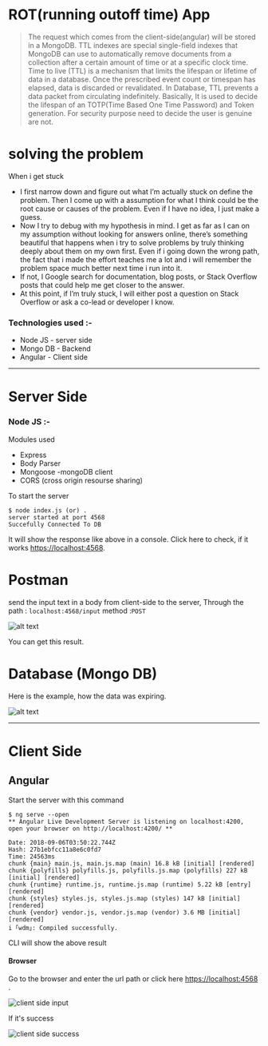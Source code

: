 # ROT(running outoff time) App 
> The request which comes from the client-side(angular) will be stored in a MongoDB. TTL indexes are special single-field indexes that MongoDB can use to automatically remove documents from a collection after a certain amount of time or at a specific clock time. Time to live (TTL) is a mechanism that limits the lifespan or lifetime of data in a database.
> Once the prescribed event count or timespan has elapsed, data is discarded or revalidated. In Database, TTL prevents a data packet from circulating indefinitely. Basically, It is used to decide the lifespan of an TOTP(Time Based One Time Password) and Token generation. For security purpose need to decide the user is genuine are not.

# solving the problem
When i get stuck

- I first narrow down and figure out what I’m actually stuck on define the problem. Then I come up with a assumption for what I think could be the root cause or causes of the problem. Even if I have no idea, I just make a guess.
- Now I try to debug with my hypothesis in mind. I get as far as I can on my assumption without looking for answers online, there’s something beautiful that happens when i try to solve problems by truly thinking deeply about them on my own first. Even if i going down the wrong path, the fact that i made the effort teaches me a lot and i will remember the problem space much better next time i run into it.
- If not, I Google search for documentation, blog posts, or Stack Overflow posts that could help me get closer to the answer.
- At this point, if I’m truly stuck, I will either post a question on Stack Overflow or ask a co-lead or developer I know.

### Technologies used :-
 - Node JS  - server side
 - Mongo DB - Backend
 - Angular - Client side

---
# Server Side
### Node JS :-
Modules used 
- Express
- Body Parser
- Mongoose -mongoDB client
- CORS (cross origin resourse sharing)

To start the server
```
$ node index.js (or) .
server started at port 4568
Succefully Connected To DB
```
 It will show the response like above in a console.
 Click here to check, if it works [https://localhost:4568](https://localhost:4568).
 
# Postman 
send the input text in a body from client-side to the server, Through the path : `localhost:4568/input` method :`POST`

![alt text](https://github.com/prathap1041220272/abide-app/blob/master/images/postman.png "Logo Title Text 1")

You can get this result.

# Database (Mongo DB)

Here is the example, how the data was expiring.

![alt text](https://github.com/prathap1041220272/abide-app/blob/master/images/expire.png "Logo Title Text 1")

---
# Client Side

## Angular

Start the server with this command 
```
$ ng serve --open
** Angular Live Development Server is listening on localhost:4200, open your browser on http://localhost:4200/ **

Date: 2018-09-06T03:50:22.744Z
Hash: 27b1ebfcc11a8e6c0fd7
Time: 24563ms
chunk {main} main.js, main.js.map (main) 16.8 kB [initial] [rendered]
chunk {polyfills} polyfills.js, polyfills.js.map (polyfills) 227 kB [initial] [rendered]
chunk {runtime} runtime.js, runtime.js.map (runtime) 5.22 kB [entry] [rendered]
chunk {styles} styles.js, styles.js.map (styles) 147 kB [initial] [rendered]
chunk {vendor} vendor.js, vendor.js.map (vendor) 3.6 MB [initial] [rendered]
i ｢wdm｣: Compiled successfully.
```

CLI will show the above result

#### Browser

Go to the browser and enter the url path or click here [https://localhost:4568](https://localhost:4568) .

![client side input](https://github.com/prathap1041220272/abide-app/blob/master/images/client_input.png "client side input")

If it's success 

![client side success](https://github.com/prathap1041220272/abide-app/blob/master/images/client_input.png "client side success")